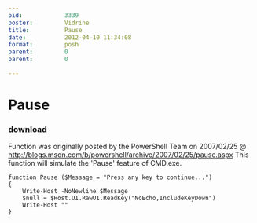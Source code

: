 ```yaml
---
pid:            3339
poster:         Vidrine
title:          Pause
date:           2012-04-10 11:34:08
format:         posh
parent:         0
parent:         0

---
```


# Pause

### [download](3339.ps1)

Function was originally posted by the PowerShell Team on 2007/02/25 @ http://blogs.msdn.com/b/powershell/archive/2007/02/25/pause.aspx
This function will simulate the 'Pause' feature of CMD.exe.

```posh
function Pause ($Message = "Press any key to continue...")
{
	Write-Host -NoNewline $Message
	$null = $Host.UI.RawUI.ReadKey("NoEcho,IncludeKeyDown")
	Write-Host ""
}
```
